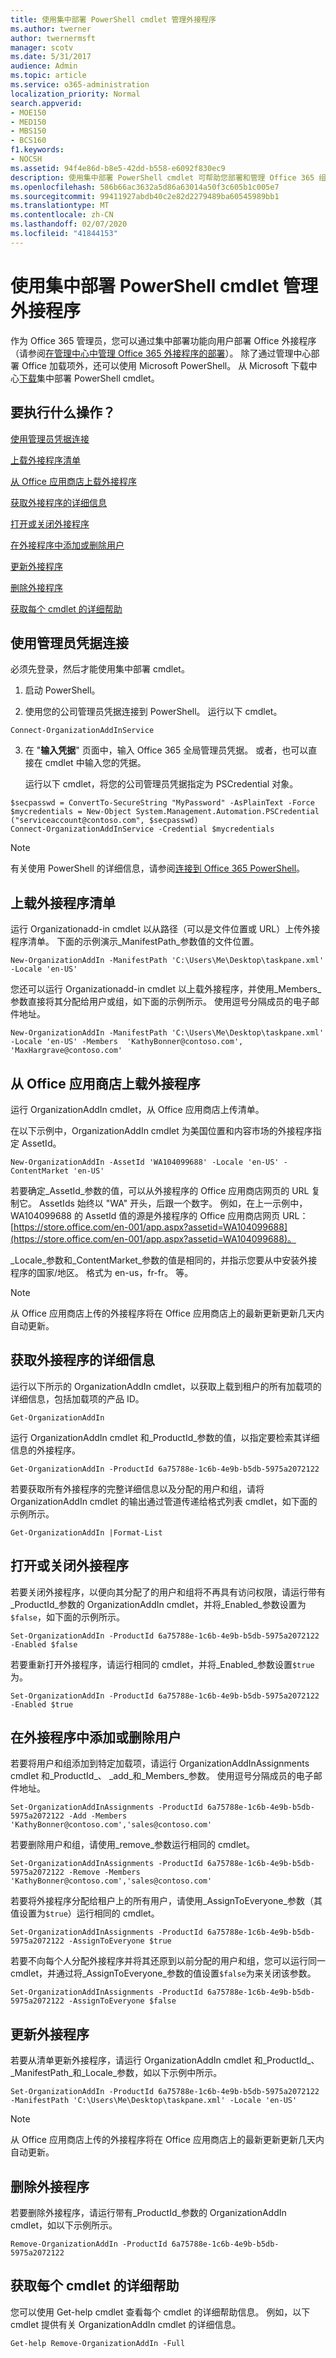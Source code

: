 ```yaml
---
title: 使用集中部署 PowerShell cmdlet 管理外接程序
ms.author: twerner
author: twernermsft
manager: scotv
ms.date: 5/31/2017
audience: Admin
ms.topic: article
ms.service: o365-administration
localization_priority: Normal
search.appverid:
- MOE150
- MED150
- MBS150
- BCS160
f1.keywords:
- NOCSH
ms.assetid: 94f4e86d-b8e5-42dd-b558-e6092f830ec9
description: 使用集中部署 PowerShell cmdlet 可帮助您部署和管理 Office 365 组织的 Office 外接程序。
ms.openlocfilehash: 586b66ac3632a5d86a63014a50f3c605b1c005e7
ms.sourcegitcommit: 99411927abdb40c2e82d2279489ba60545989bb1
ms.translationtype: MT
ms.contentlocale: zh-CN
ms.lasthandoff: 02/07/2020
ms.locfileid: "41844153"
---
```

# <a name="use-the-centralized-deployment-powershell-cmdlets-to-manage-add-ins"></a>使用集中部署 PowerShell cmdlet 管理外接程序

作为 Office 365 管理员，您可以通过集中部署功能向用户部署 Office 外接程序（请参阅[在管理中心中管理 Office 365 外接程序的部署](https://support.office.com/article/737e8c86-be63-44d7-bf02-492fa7cd9c3f)）。 除了通过管理中心部署 Office 加载项外，还可以使用 Microsoft PowerShell。 从 Microsoft 下载中心[下载](https://go.microsoft.com/fwlink/p/?linkid=850850)集中部署 PowerShell cmdlet。 
  
## <a name="what-do-you-want-to-do"></a>要执行什么操作？

[使用管理员凭据连接](use-the-centralized-deployment-powershell-cmdlets-to-manage-add-ins.md#BKMK_Connect)
  
[上载外接程序清单](use-the-centralized-deployment-powershell-cmdlets-to-manage-add-ins.md#BKMK_UploadManifest)
  
[从 Office 应用商店上载外接程序](use-the-centralized-deployment-powershell-cmdlets-to-manage-add-ins.md#BKMK_UploadAddin)
  
[获取外接程序的详细信息](use-the-centralized-deployment-powershell-cmdlets-to-manage-add-ins.md#BKMK_GetDetails)
  
[打开或关闭外接程序](use-the-centralized-deployment-powershell-cmdlets-to-manage-add-ins.md#BKMK_TurnOnOff)
  
[在外接程序中添加或删除用户](use-the-centralized-deployment-powershell-cmdlets-to-manage-add-ins.md#BKMK_AddRemove)
  
[更新外接程序](use-the-centralized-deployment-powershell-cmdlets-to-manage-add-ins.md#BKMK_UpdateAddin)
  
[删除外接程序](use-the-centralized-deployment-powershell-cmdlets-to-manage-add-ins.md#BKMK_Delete)
  
[获取每个 cmdlet 的详细帮助](use-the-centralized-deployment-powershell-cmdlets-to-manage-add-ins.md#BKMK_GetHelp)
  
## <a name="connect-using-your-admin-credentials"></a>使用管理员凭据连接
<a name="BKMK_Connect"> </a>

必须先登录，然后才能使用集中部署 cmdlet。
  
1. 启动 PowerShell。
    
2. 使用您的公司管理员凭据连接到 PowerShell。 运行以下 cmdlet。
    
  ```
  Connect-OrganizationAddInService
  ```

3. 在 "**输入凭据**" 页面中，输入 Office 365 全局管理员凭据。 或者，也可以直接在 cmdlet 中输入您的凭据。 
    
    运行以下 cmdlet，将您的公司管理员凭据指定为 PSCredential 对象。
    
  ```
  $secpasswd = ConvertTo-SecureString "MyPassword" -AsPlainText -Force
  $mycredentials = New-Object System.Management.Automation.PSCredential ("serviceaccount@contoso.com", $secpasswd)
  Connect-OrganizationAddInService -Credential $mycredentials
  ```

> [!NOTE]
> 有关使用 PowerShell 的详细信息，请参阅[连接到 Office 365 PowerShell](https://go.microsoft.com/fwlink/p/?linkid=848585)。 
  
## <a name="upload-an-add-in-manifest"></a>上载外接程序清单
<a name="BKMK_UploadManifest"> </a>

运行 Organizationadd-in cmdlet 以从路径（可以是文件位置或 URL）上传外接程序清单。 下面的示例演示_ManifestPath_参数值的文件位置。 
  
```
New-OrganizationAddIn -ManifestPath 'C:\Users\Me\Desktop\taskpane.xml' -Locale 'en-US'
```

您还可以运行 Organizationadd-in cmdlet 以上载外接程序，并使用_Members_参数直接将其分配给用户或组，如下面的示例所示。 使用逗号分隔成员的电子邮件地址。 
  
```
New-OrganizationAddIn -ManifestPath 'C:\Users\Me\Desktop\taskpane.xml' -Locale 'en-US' -Members  'KathyBonner@contoso.com', 'MaxHargrave@contoso.com'
```

## <a name="upload-an-add-in-from-the-office-store"></a>从 Office 应用商店上载外接程序
<a name="BKMK_UploadAddin"> </a>

运行 OrganizationAddIn cmdlet，从 Office 应用商店上传清单。
  
在以下示例中，OrganizationAddIn cmdlet 为美国位置和内容市场的外接程序指定 AssetId。
  
```
New-OrganizationAddIn -AssetId 'WA104099688' -Locale 'en-US' -ContentMarket 'en-US'
```

若要确定_AssetId_参数的值，可以从外接程序的 Office 应用商店网页的 URL 复制它。 AssetIds 始终以 "WA" 开头，后跟一个数字。 例如，在上一示例中，WA104099688 的 AssetId 值的源是外接程序的 Office 应用商店网页 URL： [https://store.office.com/en-001/app.aspx?assetid=WA104099688](https://store.office.com/en-001/app.aspx?assetid=WA104099688)。
  
_Locale_参数和_ContentMarket_参数的值是相同的，并指示您要从中安装外接程序的国家/地区。 格式为 en-us，fr-fr。 等。 
  
> [!NOTE]
> 从 Office 应用商店上传的外接程序将在 Office 应用商店上的最新更新更新几天内自动更新。 
  
## <a name="get-details-of-an-add-in"></a>获取外接程序的详细信息
<a name="BKMK_GetDetails"> </a>

运行以下所示的 OrganizationAddIn cmdlet，以获取上载到租户的所有加载项的详细信息，包括加载项的产品 ID。
  
```
Get-OrganizationAddIn
```

运行 OrganizationAddIn cmdlet 和_ProductId_参数的值，以指定要检索其详细信息的外接程序。 
  
```
Get-OrganizationAddIn -ProductId 6a75788e-1c6b-4e9b-b5db-5975a2072122
```

若要获取所有外接程序的完整详细信息以及分配的用户和组，请将 OrganizationAddIn cmdlet 的输出通过管道传递给格式列表 cmdlet，如下面的示例所示。
  
```
Get-OrganizationAddIn |Format-List
```

## <a name="turn-on-or-turn-off-an-add-in"></a>打开或关闭外接程序
<a name="BKMK_TurnOnOff"> </a>

若要关闭外接程序，以便向其分配了的用户和组将不再具有访问权限，请运行带有_ProductId_参数的 OrganizationAddIn cmdlet，并将_Enabled_参数设置为`$false`，如下面的示例所示。
  
```
Set-OrganizationAddIn -ProductId 6a75788e-1c6b-4e9b-b5db-5975a2072122 -Enabled $false
```

若要重新打开外接程序，请运行相同的 cmdlet，并将_Enabled_参数设置`$true`为。
  
```
Set-OrganizationAddIn -ProductId 6a75788e-1c6b-4e9b-b5db-5975a2072122 -Enabled $true
```

## <a name="add-or-remove-users-from-an-add-in"></a>在外接程序中添加或删除用户
<a name="BKMK_AddRemove"> </a>

若要将用户和组添加到特定加载项，请运行 OrganizationAddInAssignments cmdlet 和_ProductId_、 _add_和_Members_参数。 使用逗号分隔成员的电子邮件地址。 
  
```
Set-OrganizationAddInAssignments -ProductId 6a75788e-1c6b-4e9b-b5db-5975a2072122 -Add -Members 'KathyBonner@contoso.com','sales@contoso.com'
```

若要删除用户和组，请使用_remove_参数运行相同的 cmdlet。 
  
```
Set-OrganizationAddInAssignments -ProductId 6a75788e-1c6b-4e9b-b5db-5975a2072122 -Remove -Members 'KathyBonner@contoso.com','sales@contoso.com'
```

若要将外接程序分配给租户上的所有用户，请使用_AssignToEveryone_参数（其值设置为`$true`）运行相同的 cmdlet。
  
```
Set-OrganizationAddInAssignments -ProductId 6a75788e-1c6b-4e9b-b5db-5975a2072122 -AssignToEveryone $true
```

若要不向每个人分配外接程序并将其还原到以前分配的用户和组，您可以运行同一 cmdlet，并通过将_AssignToEveryone_参数的值设置`$false`为来关闭该参数。
  
```
Set-OrganizationAddInAssignments -ProductId 6a75788e-1c6b-4e9b-b5db-5975a2072122 -AssignToEveryone $false
```

## <a name="update-an-add-in"></a>更新外接程序
<a name="BKMK_UpdateAddin"> </a>

若要从清单更新外接程序，请运行 OrganizationAddIn cmdlet 和_ProductId_、 _ManifestPath_和_Locale_参数，如以下示例中所示。 
  
```
Set-OrganizationAddIn -ProductId 6a75788e-1c6b-4e9b-b5db-5975a2072122 -ManifestPath 'C:\Users\Me\Desktop\taskpane.xml' -Locale 'en-US'
```

> [!NOTE]
> 从 Office 应用商店上传的外接程序将在 Office 应用商店上的最新更新更新几天内自动更新。 
  
## <a name="delete-an-add-in"></a>删除外接程序
<a name="BKMK_Delete"> </a>

若要删除外接程序，请运行带有_ProductId_参数的 OrganizationAddIn cmdlet，如以下示例所示。 
  
```
Remove-OrganizationAddIn -ProductId 6a75788e-1c6b-4e9b-b5db-5975a2072122
```

## <a name="get-detailed-help-for-each-cmdlet"></a>获取每个 cmdlet 的详细帮助
<a name="BKMK_GetHelp"> </a>

您可以使用 Get-help cmdlet 查看每个 cmdlet 的详细帮助信息。 例如，以下 cmdlet 提供有关 OrganizationAddIn cmdlet 的详细信息。
  
```
Get-help Remove-OrganizationAddIn -Full
```


